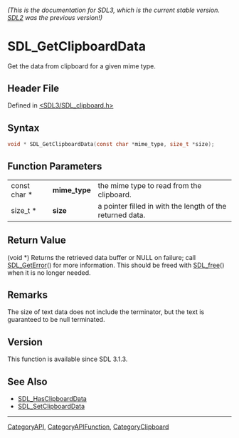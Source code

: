 ###### (This is the documentation for SDL3, which is the current stable version. [SDL2](https://wiki.libsdl.org/SDL2/) was the previous version!)
# SDL_GetClipboardData

Get the data from clipboard for a given mime type.

## Header File

Defined in [<SDL3/SDL_clipboard.h>](https://github.com/libsdl-org/SDL/blob/main/include/SDL3/SDL_clipboard.h)

## Syntax

```c
void * SDL_GetClipboardData(const char *mime_type, size_t *size);
```

## Function Parameters

|              |               |                                                           |
| ------------ | ------------- | --------------------------------------------------------- |
| const char * | **mime_type** | the mime type to read from the clipboard.                 |
| size_t *     | **size**      | a pointer filled in with the length of the returned data. |

## Return Value

(void *) Returns the retrieved data buffer or NULL on failure; call
[SDL_GetError](SDL_GetError)() for more information. This should be freed
with [SDL_free](SDL_free)() when it is no longer needed.

## Remarks

The size of text data does not include the terminator, but the text is
guaranteed to be null terminated.

## Version

This function is available since SDL 3.1.3.

## See Also

- [SDL_HasClipboardData](SDL_HasClipboardData)
- [SDL_SetClipboardData](SDL_SetClipboardData)

----
[CategoryAPI](CategoryAPI), [CategoryAPIFunction](CategoryAPIFunction), [CategoryClipboard](CategoryClipboard)

